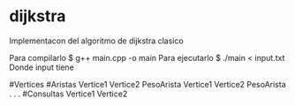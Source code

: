 # dijkstra
Implementacon del algoritmo de dijkstra clasico

Para compilarlo
$ g++ main.cpp -o main
Para ejecutarlo
$ ./main < input.txt
Donde input tiene

#Vertices #Aristas
Vertice1 Vertice2 PesoArista
Vertice1 Vertice2 PesoArista
.
.
.
#Consultas
Vertice1 Vertice2
